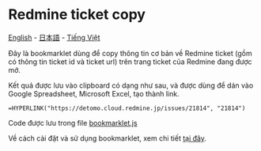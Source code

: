 # Redmine ticket copy

[English](README.en.md) - [日本語](README.ja.md) - [Tiếng Việt](README.md)

Đây là bookmarklet dùng để copy thông tin cơ bản về Redmine ticket (gồm có thông tin ticket id và ticket url) trên trang ticket của Redmine đang được mở.

Kết quả được lưu vào clipboard có dạng như sau, và được dùng để dán vào Google Spreadsheet, Microsoft Excel, tạo thành link.
```
=HYPERLINK("https://detomo.cloud.redmine.jp/issues/21814", "21814")
```

Code được lưu trong file [bookmarklet.js](bookmarklet.js)

Về cách cài đặt và sử dụng bookmarklet, xem chi tiết [tại đây](../../README.md).